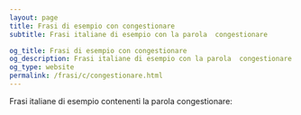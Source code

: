 ```yaml
---
layout: page
title: Frasi di esempio con congestionare 
subtitle: Frasi italiane di esempio con la parola  congestionare

og_title: Frasi di esempio con congestionare 
og_description: Frasi italiane di esempio con la parola  congestionare
og_type: website
permalink: /frasi/c/congestionare.html
---
```


Frasi italiane di esempio contenenti la parola congestionare:


